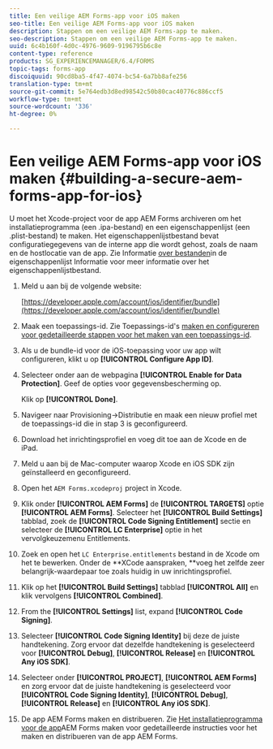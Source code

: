 ```yaml
---
title: Een veilige AEM Forms-app voor iOS maken
seo-title: Een veilige AEM Forms-app voor iOS maken
description: Stappen om een veilige AEM Forms-app te maken.
seo-description: Stappen om een veilige AEM Forms-app te maken.
uuid: 6c4b160f-4d0c-4976-9609-9196795b6c8e
content-type: reference
products: SG_EXPERIENCEMANAGER/6.4/FORMS
topic-tags: forms-app
discoiquuid: 90cd8ba5-4f47-4074-bc54-6a7bb8afe256
translation-type: tm+mt
source-git-commit: 5e764edb3d8ed98542c50b80cac40776c886ccf5
workflow-type: tm+mt
source-wordcount: '336'
ht-degree: 0%

---
```



# Een veilige AEM Forms-app voor iOS maken {#building-a-secure-aem-forms-app-for-ios}

U moet het Xcode-project voor de app AEM Forms archiveren om het installatieprogramma (een .ipa-bestand) en een eigenschappenlijst (een .plist-bestand) te maken. Het eigenschappenlijstbestand bevat configuratiegegevens van de interne app die wordt gehost, zoals de naam en de hostlocatie van de app. Zie Informatie [over bestanden](https://developer.apple.com/library/ios/#documentation/general/Reference/InfoPlistKeyReference/Articles/AboutInformationPropertyListFiles.html)in de eigenschappenlijst Informatie voor meer informatie over het eigenschappenlijstbestand.

1. Meld u aan bij de volgende website:

   [https://developer.apple.com/account/ios/identifier/bundle](https://developer.apple.com/account/ios/identifier/bundle)

1. Maak een toepassings-id. Zie Toepassings-id&#39;s [maken en configureren voor gedetailleerde stappen voor het maken van een toepassings-id](https://developer.apple.com/library/ios/documentation/IDEs/Conceptual/AppDistributionGuide/MaintainingProfiles/MaintainingProfiles.html).
1. Als u de bundle-id voor de iOS-toepassing voor uw app wilt configureren, klikt u op **[!UICONTROL Configure App ID]**.
1. Selecteer onder aan de webpagina **[!UICONTROL Enable for Data Protection]**. Geef de opties voor gegevensbescherming op.

   Klik op **[!UICONTROL Done]**.

1. Navigeer naar Provisioning->Distributie en maak een nieuw profiel met de toepassings-id die in stap 3 is geconfigureerd.
1. Download het inrichtingsprofiel en voeg dit toe aan de Xcode en de iPad.
1. Meld u aan bij de Mac-computer waarop Xcode en iOS SDK zijn geïnstalleerd en geconfigureerd.
1. Open het `AEM Forms.xcodeproj` project in Xcode.
1. Klik onder **[!UICONTROL AEM Forms]** de **[!UICONTROL TARGETS]** optie **[!UICONTROL AEM Forms]**. Selecteer het **[!UICONTROL Build Settings]** tabblad, zoek de **[!UICONTROL Code Signing Entitlement]** sectie en selecteer de **[!UICONTROL LC Enterprise]** optie in het vervolgkeuzemenu Entitlements.
1. Zoek en open het `LC Enterprise.entitlements` bestand in de Xcode om het te bewerken. Onder de **XCode aanspraken, **voeg het zelfde zeer belangrijk-waardepaar toe zoals huidig in uw inrichtingsprofiel.
1. Klik op het **[!UICONTROL Build Settings]** tabblad **[!UICONTROL All]** en klik vervolgens **[!UICONTROL Combined]**.
1. From the **[!UICONTROL Settings]** list, expand **[!UICONTROL Code Signing]**.
1. Selecteer **[!UICONTROL Code Signing Identity]** bij deze de juiste handtekening. Zorg ervoor dat dezelfde handtekening is geselecteerd voor **[!UICONTROL Debug]**, **[!UICONTROL Release]** en **[!UICONTROL Any iOS SDK]**.
1. Selecteer onder **[!UICONTROL PROJECT]**, **[!UICONTROL AEM Forms]** en zorg ervoor dat de juiste handtekening is geselecteerd voor **[!UICONTROL Code Signing Identity]**, **[!UICONTROL Debug]**, **[!UICONTROL Release]** en **[!UICONTROL Any iOS SDK]**.
1. De app AEM Forms maken en distribueren. Zie [Het installatieprogramma voor de app](setup-xcode-project-build-installer.md#build-the-installer-for-the-mobile-workspace-app)AEM Forms maken voor gedetailleerde instructies voor het maken en distribueren van de app AEM Forms.
